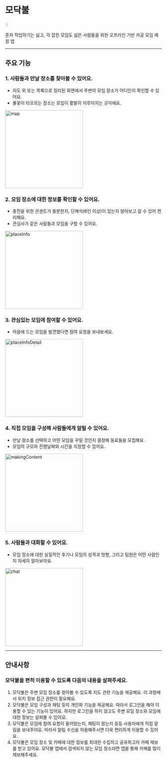 # 모닥불

<aside>
💡

혼자 작업하기는 싫고, 각 잡힌 모임도 싫은 사람들을 위한 오프라인 기반 카공 모임 매칭 앱

</aside>

---

## 주요 기능

### 1. 사람들과 만날 장소를 찾아볼 수 있어요.

- 지도 위 또는 목록으로 정리된 화면에서 주변의 모임 장소가 어디인지 확인할 수 있어요.
- 불꽃이 타오르는 장소는 모임이 활발히 이루어지는 곳이에요.

<img src="https://github.com/Matching-project/ImageAssets/blob/main/map.png?raw=true" alt="map" width="250px">

### 2. 모임 장소에 대한 정보를 확인할 수 있어요.

- 충전을 위한 콘센트가 충분한지, 단체석(6인 이상)이 있는지 알아보고 갈 수 있어 편리해요.
- 관심사가 같은 사람들과 모임을 구할 수 있어요.

<img src="https://github.com/Matching-project/ImageAssets/blob/main/placeInformation.png?raw=true" alt="placeInfo" width="250px">

### 3. 관심있는 모임에 참여할 수 있어요.

- 마음에 드는 모임을 발견했다면 참여 요청을 보내보세요.

<img src="https://github.com/Matching-project/ImageAssets/blob/main/placeInformationDetail.png?raw=true" alt="placeInfoDetail" width="250px">

### 4. 직접 모임을 구성해 사람들에게 알릴 수 있어요.

- 만날 장소를 선택하고 어떤 모임을 꾸릴 것인지 결정해 동료들을 모집해요.
- 모임의 규모와 진행날짜와 시간을 지정할 수 있어요.

<img src="https://github.com/Matching-project/ImageAssets/blob/main/makingContent.png?raw=true" alt="makingContent" width="250px">

### 5. 사람들과 대화할 수 있어요.

- 모임 장소에 대한 실질적인 후기나 모임의 성격과 방향, 그리고 팀원은 어떤 사람인지 자세히 알아보아요.

<img src="https://github.com/Matching-project/ImageAssets/blob/main/chat.png?raw=true" alt="chat" width="250px">

---

## 안내사항

### 모닥불을 편히 이용할 수 있도록 다음의 내용을 살펴주세요.

1. 모닥불은 주변 모임 장소를 찾아볼 수 있도록 지도 관련 기능을 제공해요. 이 과정에서 위치 정보 접근 권한이 필요해요.
2. 모닥불은 모임 구성과 채팅 등의 개인화 기능을 제공해요. 따라서 로그인을 해야 이용할 수 있는 기능이 있어요. 하지만 로그인을 하지 않고도 주변 모임 장소와 모임에 대한 정보는 살펴볼 수 있어요.
3. 모닥불은 모임에 참여 요청이 들어왔는지, 채팅이 왔는지 등등 사용자에게 직접 알림을 보내주어요. 따라서 알림 수신을 허용해주시면 더욱 편리하게 이용할 수 있어요.
4. 모닥불은 모임 장소 및 카페에 대한 정보를 최대한 수집하고 공유하고자 카페 제보를 받고 있어요. 모닥불 앱에서 검색되지 않는 모임 장소라면 앱을 통해 카페를 많이 제보해주세요.
